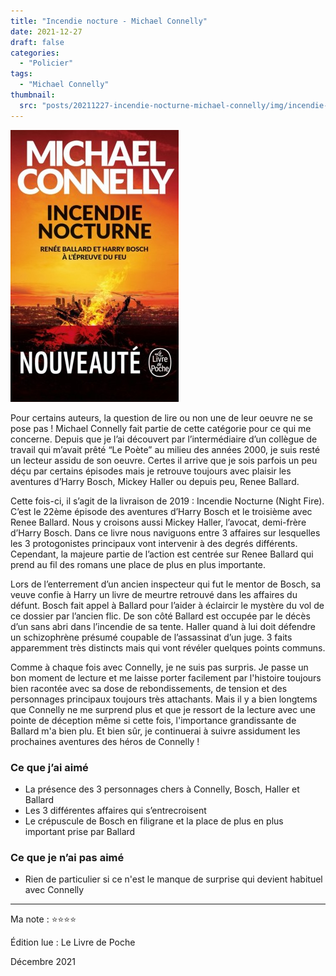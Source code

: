 ```yaml
---
title: "Incendie nocture - Michael Connelly"
date: 2021-12-27
draft: false
categories:
  - "Policier"
tags:
  - "Michael Connelly"
thumbnail: 
  src: "posts/20211227-incendie-nocturne-michael-connelly/img/incendie-nocturne.jpeg" # Thumbnail image  
---
```


![img](img/incendie-nocturne.jpeg)

Pour certains auteurs, la question de lire ou non une de leur oeuvre ne se pose pas !  Michael Connelly fait partie de cette catégorie pour ce qui me concerne. Depuis que je l’ai découvert par l’intermédiaire d’un collègue de travail qui m’avait prêté “Le Poète” au milieu des années 2000, je suis resté un lecteur assidu de son oeuvre. Certes il arrive que je sois parfois un peu déçu par certains épisodes mais je retrouve toujours avec plaisir les aventures d’Harry Bosch, Mickey Haller ou depuis peu, Renee Ballard.

Cette fois-ci, il s’agit de la livraison de 2019 : Incendie Nocturne (Night Fire). C’est le 22ème épisode des aventures d’Harry Bosch et le troisième avec Renee Ballard. Nous y croisons aussi Mickey Haller, l’avocat, demi-frère d’Harry Bosch. Dans ce livre nous naviguons entre 3 affaires sur lesquelles les 3 protogonistes principaux vont intervenir à des degrés différents. Cependant, la majeure partie de l’action est centrée sur Renee Ballard qui prend au fil des romans une place de plus en plus importante.

Lors de l’enterrement d’un ancien inspecteur qui fut le mentor de Bosch, sa veuve confie à Harry un livre de meurtre retrouvé dans les affaires du défunt. Bosch fait appel à Ballard pour l’aider à éclaircir le mystère du vol de ce dossier par l’ancien flic. De son côté Ballard est occupée par le décès d’un sans abri dans l’incendie de sa tente. Haller quand à lui doit défendre un schizophrène présumé coupable de l’assassinat d’un juge. 3 faits apparemment très distincts mais qui vont révéler quelques points communs.

Comme à chaque fois avec Connelly, je ne suis pas surpris. Je passe un bon moment de lecture et me laisse porter facilement par l'histoire toujours bien racontée avec sa dose de rebondissements, de tension et des personnages principaux toujours très attachants. Mais il y a bien longtems que Connelly ne me surprend plus et que je ressort de la lecture avec une pointe de déception même si cette fois, l'importance grandissante de Ballard m'a bien plu. Et bien sûr, je continuerai à suivre assidument les prochaines aventures des héros de Connelly !

### Ce que j’ai aimé

- La présence des 3 personnages chers à Connelly, Bosch, Haller et Ballard
- Les 3 différentes affaires qui s’entrecroisent
- Le crépuscule de Bosch en filigrane et la place de plus en plus important prise par Ballard

### Ce que je n’ai pas aimé

- Rien de particulier si ce n'est le manque de surprise qui devient habituel avec Connelly

---

Ma note : ⭐⭐⭐⭐

Édition lue : Le Livre de Poche

Décembre 2021
